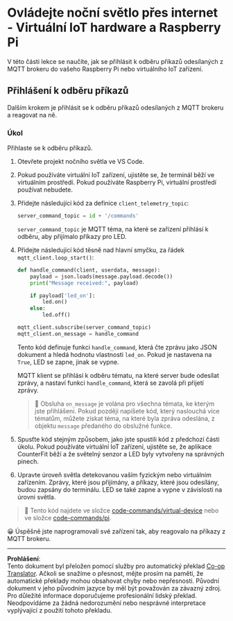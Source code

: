<!--
CO_OP_TRANSLATOR_METADATA:
{
  "original_hash": "c527ce85d69b1a3875366ec61cbed8aa",
  "translation_date": "2025-08-27T22:13:39+00:00",
  "source_file": "1-getting-started/lessons/4-connect-internet/single-board-computer-commands.md",
  "language_code": "cs"
}
-->
# Ovládejte noční světlo přes internet - Virtuální IoT hardware a Raspberry Pi

V této části lekce se naučíte, jak se přihlásit k odběru příkazů odesílaných z MQTT brokeru do vašeho Raspberry Pi nebo virtuálního IoT zařízení.

## Přihlášení k odběru příkazů

Dalším krokem je přihlásit se k odběru příkazů odesílaných z MQTT brokeru a reagovat na ně.

### Úkol

Přihlaste se k odběru příkazů.

1. Otevřete projekt nočního světla ve VS Code.

1. Pokud používáte virtuální IoT zařízení, ujistěte se, že terminál běží ve virtuálním prostředí. Pokud používáte Raspberry Pi, virtuální prostředí používat nebudete.

1. Přidejte následující kód za definice `client_telemetry_topic`:

    ```python
    server_command_topic = id + '/commands'
    ```

    `server_command_topic` je MQTT téma, na které se zařízení přihlásí k odběru, aby přijímalo příkazy pro LED.

1. Přidejte následující kód těsně nad hlavní smyčku, za řádek `mqtt_client.loop_start()`:

    ```python
    def handle_command(client, userdata, message):
        payload = json.loads(message.payload.decode())
        print("Message received:", payload)
    
        if payload['led_on']:
            led.on()
        else:
            led.off()
    
    mqtt_client.subscribe(server_command_topic)
    mqtt_client.on_message = handle_command
    ```

    Tento kód definuje funkci `handle_command`, která čte zprávu jako JSON dokument a hledá hodnotu vlastnosti `led_on`. Pokud je nastavena na `True`, LED se zapne, jinak se vypne.

    MQTT klient se přihlásí k odběru tématu, na které server bude odesílat zprávy, a nastaví funkci `handle_command`, která se zavolá při přijetí zprávy.

    > 💁 Obsluha `on_message` je volána pro všechna témata, ke kterým jste přihlášeni. Pokud později napíšete kód, který naslouchá více tématům, můžete získat téma, na které byla zpráva odeslána, z objektu `message` předaného do obslužné funkce.

1. Spusťte kód stejným způsobem, jako jste spustili kód z předchozí části úkolu. Pokud používáte virtuální IoT zařízení, ujistěte se, že aplikace CounterFit běží a že světelný senzor a LED byly vytvořeny na správných pinech.

1. Upravte úroveň světla detekovanou vaším fyzickým nebo virtuálním zařízením. Zprávy, které jsou přijímány, a příkazy, které jsou odesílány, budou zapsány do terminálu. LED se také zapne a vypne v závislosti na úrovni světla.

> 💁 Tento kód najdete ve složce [code-commands/virtual-device](../../../../../1-getting-started/lessons/4-connect-internet/code-commands/virtual-device) nebo ve složce [code-commands/pi](../../../../../1-getting-started/lessons/4-connect-internet/code-commands/pi).

😀 Úspěšně jste naprogramovali své zařízení tak, aby reagovalo na příkazy z MQTT brokeru.

---

**Prohlášení**:  
Tento dokument byl přeložen pomocí služby pro automatický překlad [Co-op Translator](https://github.com/Azure/co-op-translator). Ačkoli se snažíme o přesnost, mějte prosím na paměti, že automatické překlady mohou obsahovat chyby nebo nepřesnosti. Původní dokument v jeho původním jazyce by měl být považován za závazný zdroj. Pro důležité informace doporučujeme profesionální lidský překlad. Neodpovídáme za žádná nedorozumění nebo nesprávné interpretace vyplývající z použití tohoto překladu.